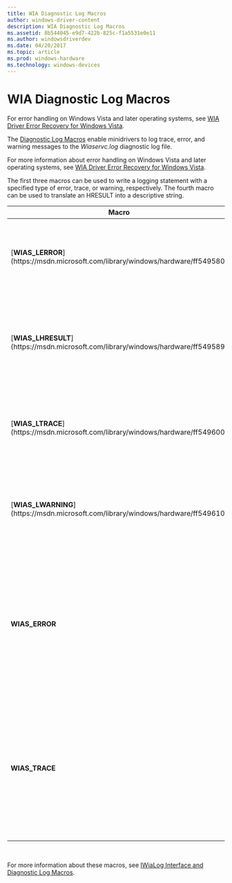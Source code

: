 ```yaml
---
title: WIA Diagnostic Log Macros
author: windows-driver-content
description: WIA Diagnostic Log Macros
ms.assetid: 8b544045-e9d7-422b-825c-f1a5531e0e11
ms.author: windowsdriverdev
ms.date: 04/20/2017
ms.topic: article
ms.prod: windows-hardware
ms.technology: windows-devices
---
```


# WIA Diagnostic Log Macros





For error handling on Windows Vista and later operating systems, see [WIA Driver Error Recovery for Windows Vista](wia-driver-error-recovery-for-windows-vista.md).

The [Diagnostic Log Macros](https://msdn.microsoft.com/library/windows/hardware/ff540599) enable minidrivers to log trace, error, and warning messages to the *Wiaservc.log* diagnostic log file.

For more information about error handling on Windows Vista and later operating systems, see [WIA Driver Error Recovery for Windows Vista](wia-driver-error-recovery-for-windows-vista.md).

The first three macros can be used to write a logging statement with a specified type of error, trace, or warning, respectively. The fourth macro can be used to translate an HRESULT into a descriptive string.

<table>
<colgroup>
<col width="50%" />
<col width="50%" />
</colgroup>
<thead>
<tr class="header">
<th>Macro</th>
<th>Description</th>
</tr>
</thead>
<tbody>
<tr class="odd">
<td><p>[<strong>WIAS_LERROR</strong>](https://msdn.microsoft.com/library/windows/hardware/ff549580)</p></td>
<td><p>Writes a log statement of type ERROR to the <em>Wiaservc.log</em> diagnostic log file..</p></td>
</tr>
<tr class="even">
<td><p>[<strong>WIAS_LHRESULT</strong>](https://msdn.microsoft.com/library/windows/hardware/ff549589)</p></td>
<td><p>Translates an HRESULT value into a string and writes the string to the <em>Wiaservc.log</em> diagnostic log file.</p></td>
</tr>
<tr class="odd">
<td><p>[<strong>WIAS_LTRACE</strong>](https://msdn.microsoft.com/library/windows/hardware/ff549600)</p></td>
<td><p>Writes a log statement of type TRACE to the <em>Wiaservc.log</em> diagnostic log file..</p></td>
</tr>
<tr class="even">
<td><p>[<strong>WIAS_LWARNING</strong>](https://msdn.microsoft.com/library/windows/hardware/ff549610)</p></td>
<td><p>Writes a log statement of type WARNING to the <em>Wiaservc.log</em> diagnostic log file..</p></td>
</tr>
<tr class="odd">
<td><p><strong>WIAS_ERROR</strong></p></td>
<td><p>This macro is available in Windows Vista and later operating systems.</p>
<p>Writes a log statement of type ERROR to the <em>Wiatrace.log</em> diagnostic log file.</p></td>
</tr>
<tr class="even">
<td><p><strong>WIAS_TRACE</strong></p></td>
<td><p>This macro is available in Windows Vista and later operating systems.</p>
<p>Writes a log statement of type TRACE to the <em>Wiatrace.log</em> diagnostic log file.</p></td>
</tr>
</tbody>
</table>

 

For more information about these macros, see [IWiaLog Interface and Diagnostic Log Macros](https://msdn.microsoft.com/library/windows/hardware/ff543937).

 

 




